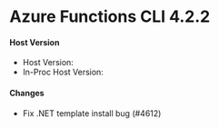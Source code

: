 # Azure Functions CLI 4.2.2

#### Host Version

- Host Version: 
- In-Proc Host Version: 

#### Changes

- Fix .NET template install bug (#4612)
